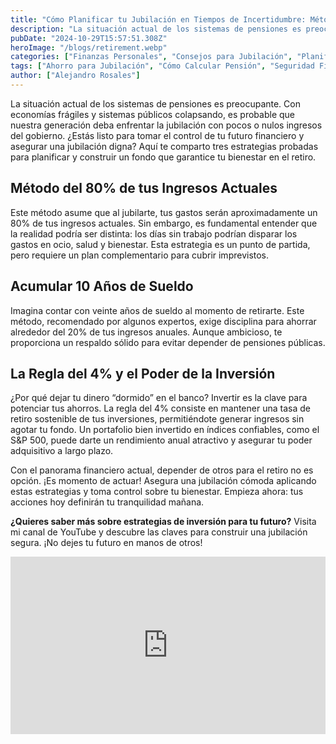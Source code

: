 ```yaml
---
title: "Cómo Planificar tu Jubilación en Tiempos de Incertidumbre: Métodos Prácticos para Asegurar tu Futuro"
description: "La situación actual de los sistemas de pensiones es preocupante. Con economías frágiles y sistemas públicos colapsando, es probable que nuestra generación deba enfrentar la jubilación con pocos o nulos ingresos del gobierno. ¿Estás listo para tomar el control de tu futuro financiero y asegurar una jubilación digna? Aquí te comparto tres estrategias probadas para planificar y construir un fondo que garantice tu bienestar en el retiro."
pubDate: "2024-10-29T15:57:51.308Z"
heroImage: "/blogs/retirement.webp"
categories: ["Finanzas Personales", "Consejos para Jubilación", "Planificación Financiera"]
tags: ["Ahorro para Jubilación", "Cómo Calcular Pensión", "Seguridad Financiera", "Inversión a Largo Plazo", "Libertad Financiera", "Consejos de Jubilación", "Errores en Pensiones", "Estrategias de Ahorro"]
author: ["Alejandro Rosales"]
---
```

La situación actual de los sistemas de pensiones es preocupante. Con economías frágiles y sistemas públicos colapsando, es probable que nuestra generación deba enfrentar la jubilación con pocos o nulos ingresos del gobierno. ¿Estás listo para tomar el control de tu futuro financiero y asegurar una jubilación digna? Aquí te comparto tres estrategias probadas para planificar y construir un fondo que garantice tu bienestar en el retiro.

## Método del 80% de tus Ingresos Actuales
Este método asume que al jubilarte, tus gastos serán aproximadamente un 80% de tus ingresos actuales. Sin embargo, es fundamental entender que la realidad podría ser distinta: los días sin trabajo podrían disparar los gastos en ocio, salud y bienestar. Esta estrategia es un punto de partida, pero requiere un plan complementario para cubrir imprevistos.

## Acumular 10 Años de Sueldo
Imagina contar con veinte años de sueldo al momento de retirarte. Este método, recomendado por algunos expertos, exige disciplina para ahorrar alrededor del 20% de tus ingresos anuales. Aunque ambicioso, te proporciona un respaldo sólido para evitar depender de pensiones públicas.

## La Regla del 4% y el Poder de la Inversión
¿Por qué dejar tu dinero “dormido” en el banco? Invertir es la clave para potenciar tus ahorros. La regla del 4% consiste en mantener una tasa de retiro sostenible de tus inversiones, permitiéndote generar ingresos sin agotar tu fondo. Un portafolio bien invertido en índices confiables, como el S&P 500, puede darte un rendimiento anual atractivo y asegurar tu poder adquisitivo a largo plazo.

Con el panorama financiero actual, depender de otros para el retiro no es opción. ¡Es momento de actuar! Asegura una jubilación cómoda aplicando estas estrategias y toma control sobre tu bienestar. Empieza ahora: tus acciones hoy definirán tu tranquilidad mañana.

**¿Quieres saber más sobre estrategias de inversión para tu futuro?** Visita mi canal de YouTube y descubre las claves para construir una jubilación segura. ¡No dejes tu futuro en manos de otros!

<div class="iframe-container" style="position: relative; width: 100%; height: 0; padding-bottom: 56.25%; overflow: hidden;">
  <iframe width="560" height="315" src="https://www.youtube.com/embed/9N53uheGjWs?si=IlIQhnH8cHPtQLuS" title="YouTube video player" frameborder="0" allow="accelerometer; autoplay; clipboard-write; encrypted-media; gyroscope; picture-in-picture; web-share" allowfullscreen style="position: absolute; top: 0; left: 0; width: 100%; height: 100%; border: none;"></iframe>
</div>

